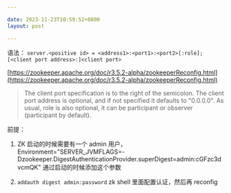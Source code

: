 ```yaml
---

date: 2023-11-23T10:59:52+0800
layout: post

---
```


语法： `server.<positive id> = <address1>:<port1>:<port2>[:role];[<client port address>:]<client port>`

[https://zookeeper.apache.org/doc/r3.5.2-alpha/zookeeperReconfig.html](https://zookeeper.apache.org/doc/r3.5.2-alpha/zookeeperReconfig.html)

> The client port specification is to the right of the semicolon. The client port address is optional, and if not specified it defaults to "0.0.0.0". As usual, role is also optional, it can be participant or observer (participant by default).

前提：

1. ZK 启动的时候需要有一个 admin 用户，Environment="SERVER_JVMFLAGS=-Dzookeeper.DigestAuthenticationProvider.superDigest=admin:cGFzc3dvcmQK" 通过启动的时候添加这个参数

2. `addauth digest admin:password` zk shell 里面配置认证，然后再 reconfig
